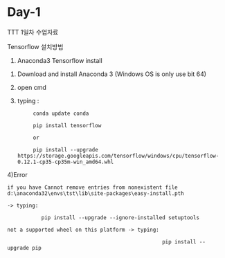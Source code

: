 # Day-1

TTT 1일차 수업자료

Tensorflow 설치방법

1. Anaconda3 Tensorflow install

 1) Download and install Anaconda 3 (Windows OS is only use bit 64)
 
 2) open cmd
 
 3) typing : 
 
             conda update conda
             
             pip install tensorflow 
             
             or
             
             pip install --upgrade https://storage.googleapis.com/tensorflow/windows/cpu/tensorflow-0.12.1-cp35-cp35m-win_amd64.whl
 
 
 4)Error
 
    if you have Cannot remove entries from nonexistent file d:\anaconda32\envs\tst\lib\site-packages\easy-install.pth
    
    -> typing:
    
               pip install --upgrade --ignore-installed setuptools
    
    not a supported wheel on this platform -> typing:
    
                                                      pip install --upgrade pip
